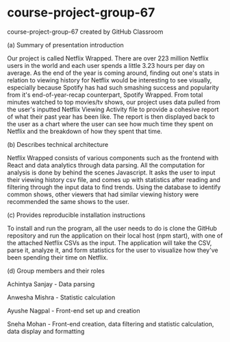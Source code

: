 # course-project-group-67
course-project-group-67 created by GitHub Classroom

(a) Summary of presentation introduction 

Our project is called Netflix Wrapped. There are over 223 million Netflix users in the world and each user spends a little 3.23 hours per day on average. As the end of the year is coming around, finding out one's stats in relation to viewing history for Netflix would be interesting to see visually, especially because Spotify has had such smashing success and popularity from it's end-of-year-recap counterpart, Spotify Wrapped. From total minutes watched to top movies/tv shows, our project uses data pulled from the user's inputted Netflix Viewing Activity file to provide a cohesive report of what their past year has been like. The report is then displayed back to the user as a chart where the user can see how much time they spent on Netflix and the breakdown of how they spent that time. 

(b) Describes technical architecture 

Netflix Wrapped consists of various components such as the frontend with React and data analytics through data parsing. All the computation for analysis is done by behind the scenes Javascript. It asks the user to input their viewing history csv file, and comes up with statistics after reading and filtering through the input data to find trends. Using the database to identify common shows, other viewers that had similar viewing history were recommended the same shows to the user. 

(c) Provides reproducible installation instructions 

To install and run the program, all the user needs to do is clone the GitHub repository and run the application on their local host (npm start), with one of the attached Netflix CSVs as the input. The application will take the CSV, parse it, analyze it, and form statistics for the user to visualize how they've been spending their time on Netflix. 

(d) Group members and their roles

Achintya Sanjay - Data parsing

Anwesha Mishra - Statistic calculation

Ayushe Nagpal - Front-end set up and creation

Sneha Mohan - Front-end creation, data filtering and statistic calculation, data display and formatting